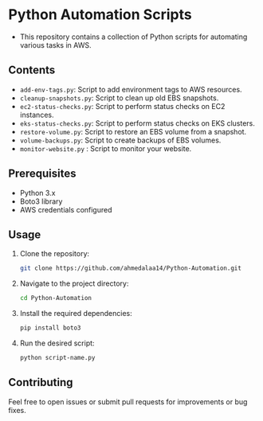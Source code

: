 # Python Automation Scripts

- This repository contains a collection of Python scripts for automating various tasks in AWS.

## Contents

- `add-env-tags.py`: Script to add environment tags to AWS resources.
- `cleanup-snapshots.py`: Script to clean up old EBS snapshots.
- `ec2-status-checks.py`: Script to perform status checks on EC2 instances.
- `eks-status-checks.py`: Script to perform status checks on EKS clusters.
- `restore-volume.py`: Script to restore an EBS volume from a snapshot.
- `volume-backups.py`: Script to create backups of EBS volumes.
- `monitor-website.py` : Script to monitor your website.

## Prerequisites

- Python 3.x
- Boto3 library
- AWS credentials configured

## Usage

1. Clone the repository:
    ```sh
    git clone https://github.com/ahmedalaa14/Python-Automation.git
    ```
2. Navigate to the project directory:
    ```sh
    cd Python-Automation
    ```
3. Install the required dependencies:
    ```sh
    pip install boto3
    ```
4. Run the desired script:
    ```sh
    python script-name.py
    ```

## Contributing

Feel free to open issues or submit pull requests for improvements or bug fixes.
